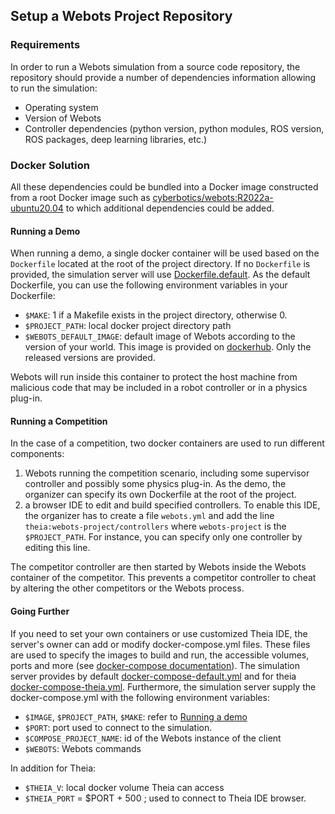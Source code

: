 ## Setup a Webots Project Repository

### Requirements

In order to run a Webots simulation from a source code repository, the repository should provide a number of dependencies information allowing to run the simulation:

- Operating system
- Version of Webots
- Controller dependencies (python version, python modules, ROS version, ROS packages, deep learning libraries, etc.)

### Docker Solution

All these dependencies could be bundled into a Docker image constructed from a root Docker image such as [cyberbotics/webots:R2022a-ubuntu20.04](https://hub.docker.com/layers/cyberbotics/webots/R2022a-ubuntu20.04/images/sha256-6ef88bc8cc95091efe928c664ff84ed46660d07f60fbbb2474f9b8dfb541ce47?context=explore) to which additional dependencies could be added.

#### Running a Demo

When running a demo, a single docker container will be used based on the `Dockerfile` located at the root of the project directory. If no `Dockerfile` is provided, the simulation server will use [Dockerfile.default](https://github.com/cyberbotics/webots/blob/develop/resources/web/server/config/simulation/docker/Dockerfile.default). As the default Dockerfile, you can use the following environment variables in your Dockerfile: 
- `$MAKE`: 1 if a Makefile exists in the project directory, otherwise 0.
- `$PROJECT_PATH`: local docker project directory path
- `$WEBOTS_DEFAULT_IMAGE`: default image of Webots according to the version of your world. This image is provided on [dockerhub](https://hub.docker.com/r/cyberbotics/webots). Only the released versions are provided.

Webots will run inside this container to protect the host machine from malicious code that may be included in a robot controller or in a physics plug-in.

#### Running a Competition

In the case of a competition, two docker containers are used to run different components:
1. Webots running the competition scenario, including some supervisor controller and possibly some physics plug-in. As the demo, the organizer can specify its own Dockerfile at the root of the project.
2. a browser IDE to edit and build specified controllers. To enable this IDE, the organizer has to create a file `webots.yml` and add the line `theia:webots-project/controllers` where `webots-project` is the `$PROJECT_PATH`. For instance, you can specify only one controller by editing this line.

The competitor controller are then started by Webots inside the Webots container of the competitor. This prevents a competitor controller to cheat by altering the other competitors or the Webots process.

#### Going Further

If you need to set your own containers or use customized Theia IDE, the server's owner can add or modify docker-compose.yml files. These files are used to specify the images to build and run, the accessible volumes, ports and more (see [docker-compose documentation](https://docs.docker.com/compose/)). The simulation server provides by default [docker-compose-default.yml](https://github.com/cyberbotics/webots/blob/develop/resources/web/server/config/simulation/docker/docker-compose-default.yml) and for theia [docker-compose-theia.yml](https://github.com/cyberbotics/webots/blob/develop/resources/web/server/config/simulation/docker/docker-compose-theia.yml). Furthermore, the simulation server supply the docker-compose.yml with the following environment variables:

- `$IMAGE`, `$PROJECT_PATH`, `$MAKE`: refer to [Running a demo](setup-a-webots-project-repository.md#running-a-demo)
- `$PORT`: port used to connect to the simulation.
- `$COMPOSE_PROJECT_NAME`: id of the Webots instance of the client
- `$WEBOTS`: Webots commands

In addition for Theia:

- `$THEIA_V`: local docker volume Theia can access
- `$THEIA_PORT` = $PORT + 500 ; used to connect to Theia IDE browser.
